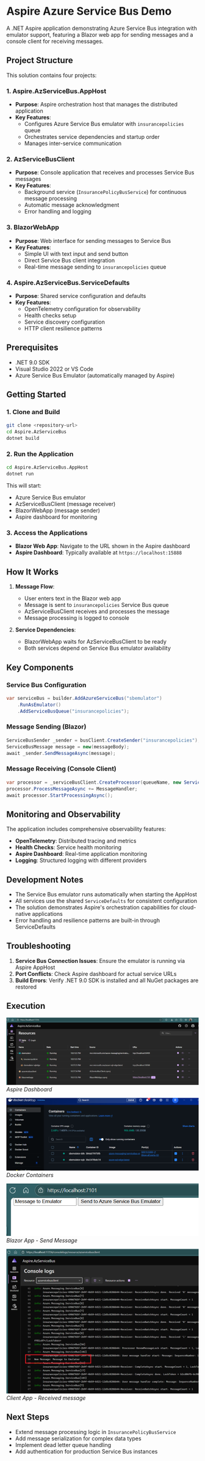 # Aspire Azure Service Bus Demo

A .NET Aspire application demonstrating Azure Service Bus integration with emulator support, featuring a Blazor web app for sending messages and a console client for receiving messages.

## Project Structure

This solution contains four projects:

### 1. **Aspire.AzServiceBus.AppHost**
- **Purpose**: Aspire orchestration host that manages the distributed application
- **Key Features**:
  - Configures Azure Service Bus emulator with `insurancepolicies` queue
  - Orchestrates service dependencies and startup order
  - Manages inter-service communication

### 2. **AzServiceBusClient**
- **Purpose**: Console application that receives and processes Service Bus messages
- **Key Features**:
  - Background service (`InsurancePolicyBusService`) for continuous message processing
  - Automatic message acknowledgment
  - Error handling and logging

### 3. **BlazorWebApp**
- **Purpose**: Web interface for sending messages to Service Bus
- **Key Features**:
  - Simple UI with text input and send button
  - Direct Service Bus client integration
  - Real-time message sending to `insurancepolicies` queue

### 4. **Aspire.AzServiceBus.ServiceDefaults**
- **Purpose**: Shared service configuration and defaults
- **Key Features**:
  - OpenTelemetry configuration for observability
  - Health checks setup
  - Service discovery configuration
  - HTTP client resilience patterns

## Prerequisites

- .NET 9.0 SDK
- Visual Studio 2022 or VS Code
- Azure Service Bus Emulator (automatically managed by Aspire)

## Getting Started

### 1. Clone and Build
```bash
git clone <repository-url>
cd Aspire.AzServiceBus
dotnet build
```

### 2. Run the Application
```bash
cd Aspire.AzServiceBus.AppHost
dotnet run
```

This will start:
- Azure Service Bus emulator
- AzServiceBusClient (message receiver)
- BlazorWebApp (message sender)
- Aspire dashboard for monitoring

### 3. Access the Applications
- **Blazor Web App**: Navigate to the URL shown in the Aspire dashboard
- **Aspire Dashboard**: Typically available at `https://localhost:15888`

## How It Works

1. **Message Flow**:
   - User enters text in the Blazor web app
   - Message is sent to `insurancepolicies` Service Bus queue
   - AzServiceBusClient receives and processes the message
   - Message processing is logged to console

2. **Service Dependencies**:
   - BlazorWebApp waits for AzServiceBusClient to be ready
   - Both services depend on Service Bus emulator availability

## Key Components

### Service Bus Configuration
```csharp
var serviceBus = builder.AddAzureServiceBus("sbemulator")
    .RunAsEmulator()
    .AddServiceBusQueue("insurancepolicies");
```

### Message Sending (Blazor)
```csharp
ServiceBusSender _sender = busClient.CreateSender("insurancepolicies");
ServiceBusMessage message = new(messageBody);
await _sender.SendMessageAsync(message);
```

### Message Receiving (Console Client)
```csharp
var processor = _serviceBusClient.CreateProcessor(queueName, new ServiceBusProcessorOptions());
processor.ProcessMessageAsync += MessageHandler;
await processor.StartProcessingAsync();
```

## Monitoring and Observability

The application includes comprehensive observability features:

- **OpenTelemetry**: Distributed tracing and metrics
- **Health Checks**: Service health monitoring
- **Aspire Dashboard**: Real-time application monitoring
- **Logging**: Structured logging with different providers

## Development Notes

- The Service Bus emulator runs automatically when starting the AppHost
- All services use the shared `ServiceDefaults` for consistent configuration
- The solution demonstrates Aspire's orchestration capabilities for cloud-native applications
- Error handling and resilience patterns are built-in through ServiceDefaults

## Troubleshooting

1. **Service Bus Connection Issues**: Ensure the emulator is running via Aspire AppHost
2. **Port Conflicts**: Check Aspire dashboard for actual service URLs
3. **Build Errors**: Verify .NET 9.0 SDK is installed and all NuGet packages are restored

## Execution

![alt text](image.png)
*Aspire Dashboard*

![Docker containers](image-3.png)
*Docker Containers*

![Blazor app](image-1.png)
*Blazor App - Send Message*

![Client App](image-2.png)
*Client App - Received message*

## Next Steps

- Extend message processing logic in `InsurancePolicyBusService`
- Add message serialization for complex data types
- Implement dead letter queue handling
- Add authentication for production Service Bus instances